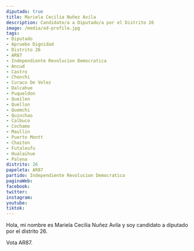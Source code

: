 ```yaml
---
diputado: true
title: Mariela Cecilia Nuñez Avila
description: Candidato/a a Diputado/a por el Distrito 26
image: /media/ad-profile.jpg
tags:
- Diputado
- Apruebo Dignidad
- Distrito 26
- AR87
- Independiente Revolucion Democratica
- Ancud
- Castro
- Chonchi
- Curaco De Velez
- Dalcahue
- Puqueldon
- Queilen
- Quellon
- Quemchi
- Quinchao
- Calbuco
- Cochamo
- Maullin
- Puerto Montt
- Chaiten
- Futaleufu
- Hualaihue
- Palena
distrito: 26
papeleta: AR87
partido: Independiente Revolucion Democratica
paginaWeb:
facebook:
twitter:
instagram:
youtube:
tiktok:
---
```

Hola, mi nombre es Mariela Cecilia Nuñez Avila y soy candidato a diputado por el distrito 26.

Vota AR87.
